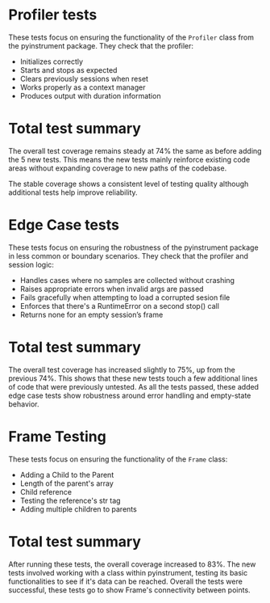# Profiler tests
These tests focus on ensuring the functionality of the ```Profiler``` class from the pyinstrument package. They check that the profiler:

- Initializes correctly
- Starts and stops as expected
- Clears previously sessions when reset
- Works properly as a context manager
- Produces output with duration information

# Total test summary
The overall test coverage remains steady at 74% the same as before adding the 5 new tests. This means the new tests mainly reinforce existing code areas without expanding coverage to new paths of the codebase.

The stable coverage shows a consistent level of testing quality although additional tests help improve reliability.

# Edge Case tests
These tests focus on ensuring the robustness of the pyinstrument package in less common or boundary scenarios. They check that the profiler and session logic:

- Handles cases where no samples are collected without crashing
- Raises appropriate errors when invalid args are passed
- Fails gracefully when attempting to load a corrupted sesion file
- Enforces that there's a RuntimeError on a second stop() call
- Returns none for an empty session’s frame

# Total test summary
The overall test coverage has increased slightly to 75%, up from the previous 74%. This shows that these new tests touch a few additional lines of code that were previously untested. As all the tests passed, these added edge case tests show robustness around error handling and empty-state behavior.

# Frame Testing
These tests focus on ensuring the functionality of the ```Frame``` class:

- Adding a Child to the Parent
- Length of the parent's array
- Child reference
- Testing the reference's str tag
- Adding multiple children to parents

# Total test summary
After running these tests, the overall coverage increased to 83%. The new tests involved working with a class within pyinstrument, testing its basic functionalities to see if it's data can be reached. Overall the tests were successful, these tests go to show Frame's connectivity between points.



